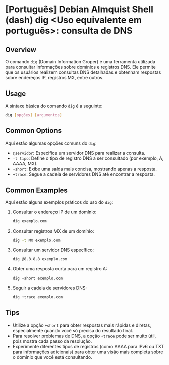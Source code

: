 # [Português] Debian Almquist Shell (dash) dig <Uso equivalente em português>: consulta de DNS

## Overview
O comando `dig` (Domain Information Groper) é uma ferramenta utilizada para consultar informações sobre domínios e registros DNS. Ele permite que os usuários realizem consultas DNS detalhadas e obtenham respostas sobre endereços IP, registros MX, entre outros.

## Usage
A sintaxe básica do comando `dig` é a seguinte:

```bash
dig [opções] [argumentos]
```

## Common Options
Aqui estão algumas opções comuns do `dig`:

- `@servidor`: Especifica um servidor DNS para realizar a consulta.
- `-t tipo`: Define o tipo de registro DNS a ser consultado (por exemplo, A, AAAA, MX).
- `+short`: Exibe uma saída mais concisa, mostrando apenas a resposta.
- `+trace`: Segue a cadeia de servidores DNS até encontrar a resposta.

## Common Examples
Aqui estão alguns exemplos práticos do uso do `dig`:

1. Consultar o endereço IP de um domínio:
   ```bash
   dig exemplo.com
   ```

2. Consultar registros MX de um domínio:
   ```bash
   dig -t MX exemplo.com
   ```

3. Consultar um servidor DNS específico:
   ```bash
   dig @8.8.8.8 exemplo.com
   ```

4. Obter uma resposta curta para um registro A:
   ```bash
   dig +short exemplo.com
   ```

5. Seguir a cadeia de servidores DNS:
   ```bash
   dig +trace exemplo.com
   ```

## Tips
- Utilize a opção `+short` para obter respostas mais rápidas e diretas, especialmente quando você só precisa do resultado final.
- Para resolver problemas de DNS, a opção `+trace` pode ser muito útil, pois mostra cada passo da resolução.
- Experimente diferentes tipos de registros (como AAAA para IPv6 ou TXT para informações adicionais) para obter uma visão mais completa sobre o domínio que você está consultando.